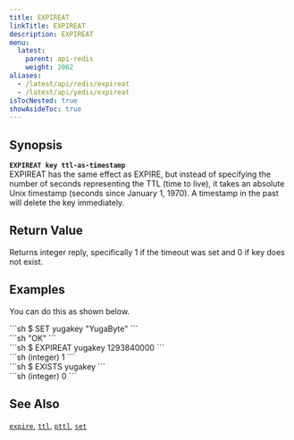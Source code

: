 ```yaml
---
title: EXPIREAT
linkTitle: EXPIREAT
description: EXPIREAT
menu:
  latest:
    parent: api-redis
    weight: 2062
aliases:
  - /latest/api/redis/expireat
  - /latest/api/yedis/expireat
isTocNested: true
showAsideToc: true
---
```


## Synopsis
<b>`EXPIREAT key ttl-as-timestamp`</b><br>
EXPIREAT has the same effect as EXPIRE, but instead of specifying the number of seconds representing the TTL (time to live), it takes an absolute Unix timestamp (seconds since January 1, 1970). A timestamp in the past will delete the key immediately.

## Return Value
Returns integer reply, specifically 1 if the timeout was set and 0 if key does not exist.

## Examples

You can do this as shown below.
<div class='copy separator-dollar'>
```sh
$ SET yugakey "YugaByte"
```
</div>
```sh
"OK"
```
<div class='copy separator-dollar'>
```sh
$ EXPIREAT yugakey 1293840000
```
</div>
```sh
(integer) 1
```
<div class='copy separator-dollar'>
```sh
$ EXISTS yugakey
```
</div>
```sh
(integer) 0
```

## See Also
[`expire`](../expire/), [`ttl`](../ttl/), [`pttl`](../pttl/), [`set`](../set/) 
